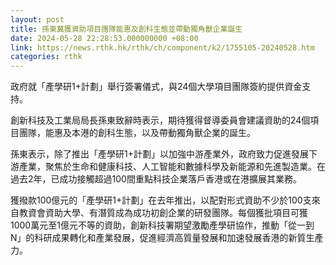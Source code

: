 ```yaml
---
layout: post
title: 孫東冀獲資助項目團隊能惠及創科生態並帶動獨角獸企業誕生
date: 2024-05-28 22:28:53.000000000 +08:00
link: https://news.rthk.hk/rthk/ch/component/k2/1755105-20240528.htm
categories: rthk
---
```


政府就「產學研1+計劃」舉行簽署儀式，與24個大學項目團隊簽約提供資金支持。

創新科技及工業局局長孫東致辭時表示，期待獲得督導委員會建議資助的24個項目團隊，能惠及本港的創科生態，以及帶動獨角獸企業的誕生。

孫東表示，除了推出「產學研1+計劃」以加強中游產業外，政府致力促進發展下游產業，聚焦於生命和健康科技、人工智能和數據科學及新能源和先進製造業。在過去2年，已成功接觸超過100間重點科技企業落戶香港或在港擴展其業務。

獲撥款100億元的「產學研1+計劃」在去年推出，以配對形式資助不少於100支來自教資會資助大學、有潛質成為成功初創企業的研發團隊。每個獲批項目可獲1000萬元至1億元不等的資助，創新科技署期望激勵產學研協作，推動「從一到 N」的科研成果轉化和產業發展，促進經濟高質量發展和加速發展香港的新質生產力。
